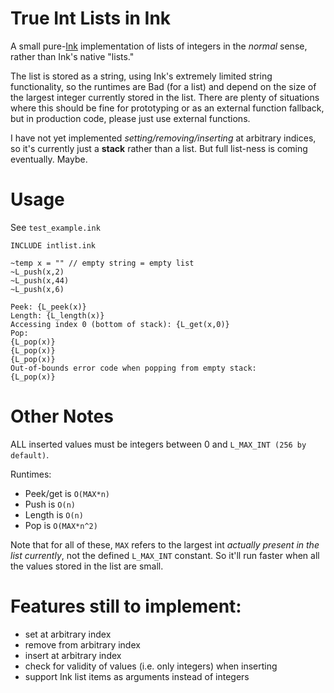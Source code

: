 # True Int Lists in Ink

A small pure-[Ink](https://www.inklestudios.com/ink/) implementation of lists of integers in the *normal* sense, rather than Ink's native "lists."

The list is stored as a string, using Ink's extremely limited string functionality, so the runtimes are Bad (for a list) and depend on the size of the largest integer currently stored in the list.  There are plenty of situations where this should be fine for prototyping or as an external function fallback, but in production code, please just use external functions.

I have not yet implemented *setting/removing/inserting* at arbitrary indices, so it's currently just a **stack** rather than a list.  But full list-ness is coming eventually.  Maybe.

# Usage
See `test_example.ink`
```
INCLUDE intlist.ink

~temp x = "" // empty string = empty list
~L_push(x,2)
~L_push(x,44)
~L_push(x,6)

Peek: {L_peek(x)}
Length: {L_length(x)}
Accessing index 0 (bottom of stack): {L_get(x,0)}
Pop:
{L_pop(x)}
{L_pop(x)}
{L_pop(x)}
Out-of-bounds error code when popping from empty stack:
{L_pop(x)}

```

# Other Notes
ALL inserted values must be integers between 0 and `L_MAX_INT (256 by default)`.

Runtimes:
- Peek/get is `O(MAX*n)`
- Push is `O(n)`
- Length is `O(n)`
- Pop is `O(MAX*n^2)`

Note that for all of these, `MAX` refers to the largest int *actually present in the list currently*, not the defined `L_MAX_INT` constant.  So it'll run faster when all the values stored in the list are small.

# Features still to implement:
 - set at arbitrary index
 - remove from arbitrary index
 - insert at arbitrary index
 - check for validity of values (i.e. only integers) when inserting
 - support Ink list items as arguments instead of integers
